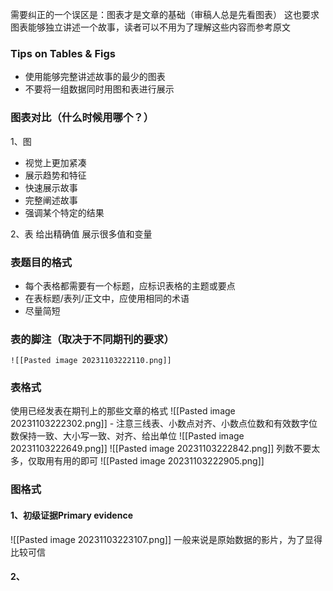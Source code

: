 需要纠正的一个误区是：图表才是文章的基础（审稿人总是先看图表）
这也要求图表能够独立讲述一个故事，读者可以不用为了理解这些内容而参考原文

### Tips on Tables & Figs
- 使用能够完整讲述故事的最少的图表
- 不要将一组数据同时用图和表进行展示

### 图表对比（什么时候用哪个？）
1、图
- 视觉上更加紧凑
- 展示趋势和特征
- 快速展示故事
- 完整阐述故事
- 强调某个特定的结果

2、表
给出精确值
展示很多值和变量

### 表题目的格式
- 每个表格都需要有一个标题，应标识表格的主题或要点
- 在表标题/表列/正文中，应使用相同的术语
- 尽量简短

### 表的脚注（取决于不同期刊的要求）
	![[Pasted image 20231103222110.png]]
	
### 表格式
使用已经发表在期刊上的那些文章的格式
	![[Pasted image 20231103222302.png]]
	- 注意三线表、小数点对齐、小数点位数和有效数字位数保持一致、大小写一致、对齐、给出单位
	![[Pasted image 20231103222649.png]]
	![[Pasted image 20231103222842.png]]
	列数不要太多，仅取用有用的即可
	![[Pasted image 20231103222905.png]]

### 图格式
#### 1、初级证据Primary evidence
![[Pasted image 20231103223107.png]]
一般来说是原始数据的影片，为了显得比较可信

#### 2、

